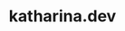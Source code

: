 ---
title: 'katharina.dev'
url: 'https://katharina.dev'
tags: ['Front-End Developer']
nsfw: false
rss: false
---